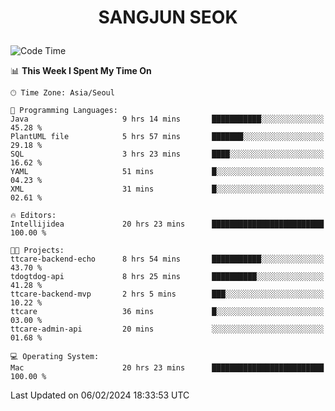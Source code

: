 <h1>
 <p align="center">
   SANGJUN SEOK
 </p>
</h1>

<!--START_SECTION:waka-->
![Code Time](http://img.shields.io/badge/Code%20Time-3%2C262%20hrs%2014%20mins-blue)

📊 **This Week I Spent My Time On** 

```text
🕑︎ Time Zone: Asia/Seoul

💬 Programming Languages: 
Java                     9 hrs 14 mins       ███████████░░░░░░░░░░░░░░   45.28 % 
PlantUML file            5 hrs 57 mins       ███████░░░░░░░░░░░░░░░░░░   29.18 % 
SQL                      3 hrs 23 mins       ████░░░░░░░░░░░░░░░░░░░░░   16.62 % 
YAML                     51 mins             █░░░░░░░░░░░░░░░░░░░░░░░░   04.23 % 
XML                      31 mins             █░░░░░░░░░░░░░░░░░░░░░░░░   02.61 % 

🔥 Editors: 
Intellijidea             20 hrs 23 mins      █████████████████████████   100.00 % 

🐱‍💻 Projects: 
ttcare-backend-echo      8 hrs 54 mins       ███████████░░░░░░░░░░░░░░   43.70 % 
tdogtdog-api             8 hrs 25 mins       ██████████░░░░░░░░░░░░░░░   41.28 % 
ttcare-backend-mvp       2 hrs 5 mins        ███░░░░░░░░░░░░░░░░░░░░░░   10.22 % 
ttcare                   36 mins             █░░░░░░░░░░░░░░░░░░░░░░░░   03.00 % 
ttcare-admin-api         20 mins             ░░░░░░░░░░░░░░░░░░░░░░░░░   01.68 % 

💻 Operating System: 
Mac                      20 hrs 23 mins      █████████████████████████   100.00 % 
```


 Last Updated on 06/02/2024 18:33:53 UTC
<!--END_SECTION:waka-->
